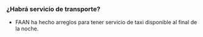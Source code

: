 ### ¿Habrá servicio de transporte?

- FAAN ha hecho arreglos para tener servicio de taxi disponible al final de la noche.
